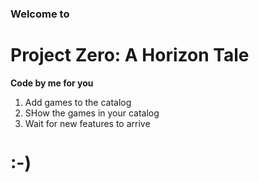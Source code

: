 ### Welcome to
# Project Zero: A Horizon Tale

**Code by me for you**

1. Add games to the catalog
2. SHow the games in your catalog
3. Wait for new features to arrive

# :-)
